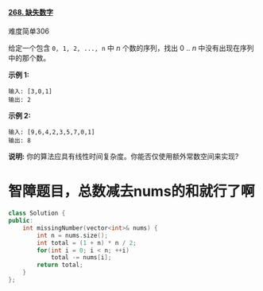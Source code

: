 #### [268. 缺失数字](https://leetcode-cn.com/problems/missing-number/)

难度简单306

给定一个包含 `0, 1, 2, ..., n` 中 *n* 个数的序列，找出 0 .. *n* 中没有出现在序列中的那个数。

 

**示例 1:**

```
输入: [3,0,1]
输出: 2
```

**示例 2:**

```
输入: [9,6,4,2,3,5,7,0,1]
输出: 8
```

**说明:**
你的算法应具有线性时间复杂度。你能否仅使用额外常数空间来实现?



# 智障题目，总数减去nums的和就行了啊

```c++
class Solution {
public:
    int missingNumber(vector<int>& nums) {
        int n = nums.size();
        int total = (1 + n) * n / 2;
        for(int i = 0; i < n; ++i)
            total -= nums[i];
        return total;
    }
};
```



